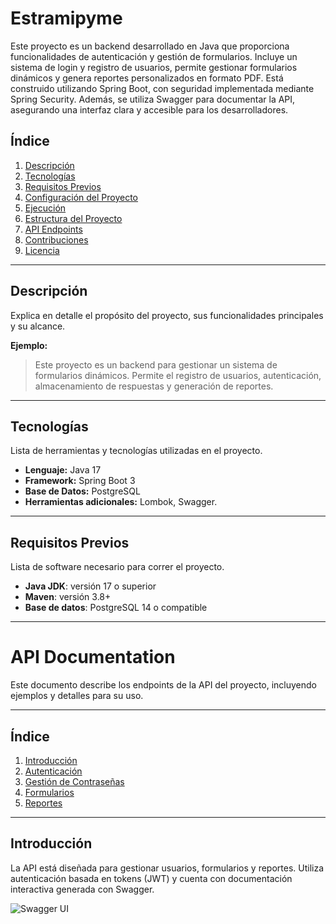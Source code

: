 # **Estramipyme**

Este proyecto es un backend desarrollado en Java que proporciona funcionalidades de autenticación y gestión de formularios. Incluye un sistema de login y registro de usuarios, permite gestionar formularios dinámicos y genera reportes personalizados en formato PDF. Está construido utilizando Spring Boot, con seguridad implementada mediante Spring Security. Además, se utiliza Swagger para documentar la API, asegurando una interfaz clara y accesible para los desarrolladores.

## **Índice**

1. [Descripción](#descripción)  
2. [Tecnologías](#tecnologías)  
3. [Requisitos Previos](#requisitos-previos)  
4. [Configuración del Proyecto](#configuración-del-proyecto)  
5. [Ejecución](#ejecución)  
6. [Estructura del Proyecto](#estructura-del-proyecto)  
7. [API Endpoints](#api-endpoints)  
8. [Contribuciones](#contribuciones)  
9. [Licencia](#licencia)  

---

## **Descripción**

Explica en detalle el propósito del proyecto, sus funcionalidades principales y su alcance.

**Ejemplo:**  
> Este proyecto es un backend para gestionar un sistema de formularios dinámicos. Permite el registro de usuarios, autenticación, almacenamiento de respuestas y generación de reportes.

---

## **Tecnologías**

Lista de herramientas y tecnologías utilizadas en el proyecto.

- **Lenguaje:** Java 17  
- **Framework:** Spring Boot 3  
- **Base de Datos:** PostgreSQL 
- **Herramientas adicionales:** Lombok, Swagger.

---

## **Requisitos Previos**

Lista de software necesario para correr el proyecto.

- **Java JDK**: versión 17 o superior  
- **Maven**: versión 3.8+  
- **Base de datos**: PostgreSQL 14 o compatible  

---

# **API Documentation**

Este documento describe los endpoints de la API del proyecto, incluyendo ejemplos y detalles para su uso.

---

## **Índice**
1. [Introducción](#introducción)  
2. [Autenticación](#autenticación)  
3. [Gestión de Contraseñas](#gestión-de-contraseñas)  
4. [Formularios](#formularios)  
5. [Reportes](#reportes)  

---

## **Introducción**

La API está diseñada para gestionar usuarios, formularios y reportes. Utiliza autenticación basada en tokens (JWT) y cuenta con documentación interactiva generada con Swagger.  

![Swagger UI](./images/swagger-ui.png)  


